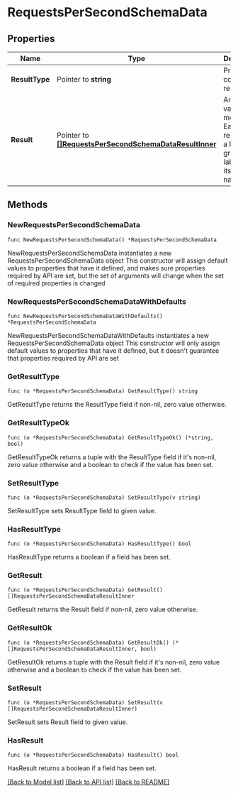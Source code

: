 # RequestsPerSecondSchemaData

## Properties

Name | Type | Description | Notes
------------ | ------------- | ------------- | -------------
**ResultType** | Pointer to **string** | Prometheus compatible result type. | [optional] 
**Result** | Pointer to [**[]RequestsPerSecondSchemaDataResultInner**](RequestsPerSecondSchemaDataResultInner.md) | An array of values per metric. Each one represents a line in the graph labeled by its metric name | [optional] 

## Methods

### NewRequestsPerSecondSchemaData

`func NewRequestsPerSecondSchemaData() *RequestsPerSecondSchemaData`

NewRequestsPerSecondSchemaData instantiates a new RequestsPerSecondSchemaData object
This constructor will assign default values to properties that have it defined,
and makes sure properties required by API are set, but the set of arguments
will change when the set of required properties is changed

### NewRequestsPerSecondSchemaDataWithDefaults

`func NewRequestsPerSecondSchemaDataWithDefaults() *RequestsPerSecondSchemaData`

NewRequestsPerSecondSchemaDataWithDefaults instantiates a new RequestsPerSecondSchemaData object
This constructor will only assign default values to properties that have it defined,
but it doesn't guarantee that properties required by API are set

### GetResultType

`func (o *RequestsPerSecondSchemaData) GetResultType() string`

GetResultType returns the ResultType field if non-nil, zero value otherwise.

### GetResultTypeOk

`func (o *RequestsPerSecondSchemaData) GetResultTypeOk() (*string, bool)`

GetResultTypeOk returns a tuple with the ResultType field if it's non-nil, zero value otherwise
and a boolean to check if the value has been set.

### SetResultType

`func (o *RequestsPerSecondSchemaData) SetResultType(v string)`

SetResultType sets ResultType field to given value.

### HasResultType

`func (o *RequestsPerSecondSchemaData) HasResultType() bool`

HasResultType returns a boolean if a field has been set.

### GetResult

`func (o *RequestsPerSecondSchemaData) GetResult() []RequestsPerSecondSchemaDataResultInner`

GetResult returns the Result field if non-nil, zero value otherwise.

### GetResultOk

`func (o *RequestsPerSecondSchemaData) GetResultOk() (*[]RequestsPerSecondSchemaDataResultInner, bool)`

GetResultOk returns a tuple with the Result field if it's non-nil, zero value otherwise
and a boolean to check if the value has been set.

### SetResult

`func (o *RequestsPerSecondSchemaData) SetResult(v []RequestsPerSecondSchemaDataResultInner)`

SetResult sets Result field to given value.

### HasResult

`func (o *RequestsPerSecondSchemaData) HasResult() bool`

HasResult returns a boolean if a field has been set.


[[Back to Model list]](../README.md#documentation-for-models) [[Back to API list]](../README.md#documentation-for-api-endpoints) [[Back to README]](../README.md)


